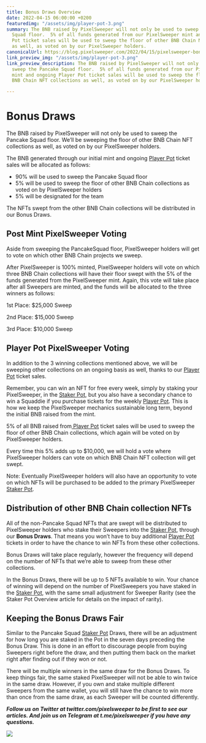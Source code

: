 ```yaml
---
title: Bonus Draws Overview
date: 2022-04-15 06:00:00 +0200
featuredimg: "/assets/img/player-pot-3.png"
summary: The BNB raised by PixelSweeper will not only be used to sweep the Pancake
  Squad floor.  5% of all funds generated from our PixelSweeper mint and ongoing Player
  Pot ticket sales will be used to sweep the floor of other BNB Chain NFT collections
  as well, as voted on by our PixelSweeper holders.
canonicalUrl: https://blog.pixelsweeper.com/2022/04/15/pixelsweeper-bonus-draws-overview/
link_preview_img: "/assets/img/player-pot-3.png"
link_preview_description: The BNB raised by PixelSweeper will not only be used to
  sweep the Pancake Squad floor.  5% of all funds generated from our PixelSweeper
  mint and ongoing Player Pot ticket sales will be used to sweep the floor of other
  BNB Chain NFT collections as well, as voted on by our PixelSweeper holders.

---
```

# **Bonus Draws**

The BNB raised by PixelSweeper will not only be used to sweep the Pancake Squad floor. We’ll be sweeping the floor of other BNB Chain NFT collections as well, as voted on by our PixelSweeper holders.

The BNB generated through our initial mint and ongoing [Player Pot](https://blog.pixelsweeper.com/2022/04/13/pixelsweeper-player-pot-overview/ "Player Pot Overview") ticket sales will be allocated as follows:

* 90% will be used to sweep the Pancake Squad floor
* 5% will be used to sweep the floor of other BNB Chain collections as voted on by PixelSweeper holders
* 5% will be designated for the team

The NFTs swept from the other BNB Chain collections will be distributed in our Bonus Draws.

## **Post Mint PixelSweeper Voting**

Aside from sweeping the PancakeSquad floor, PixelSweeper holders will get to vote on which other BNB Chain projects we sweep.

After PixelSweeper is 100% minted, PixelSweeper holders will vote on which three BNB Chain collections will have their floor swept with the 5% of the funds generated from the PixelSweeper mint. Again, this vote will take place after all Sweepers are minted, and the funds will be allocated to the three winners as follows:

1st Place: $25,000 Sweep

2nd Place: $15,000 Sweep

3rd Place: $10,000 Sweep

## **Player Pot PixelSweeper Voting**

In addition to the 3 winning collections mentioned above, we will be sweeping other collections on an ongoing basis as well, thanks to our [Player Pot](https://blog.pixelsweeper.com/2022/04/13/pixelsweeper-player-pot-overview/ "Player Pot Overview") ticket sales.

Remember, you can win an NFT for free every week, simply by staking your PixelSweeper, in the [Staker Pot](https://blog.pixelsweeper.com/2022/04/05/pixelsweeper-staker-pot-overview/ "Staker Pot Overview"), but you also have a secondary chance to win a Squaddie if you purchase tickets for the weekly [Player Pot](https://blog.pixelsweeper.com/2022/04/13/pixelsweeper-player-pot-overview/ "Player Pot Overview"). This is how we keep the PixelSweeper mechanics sustainable long term, beyond the initial BNB raised from the mint.

5% of all BNB raised from[ Player Pot](https://blog.pixelsweeper.com/2022/04/13/pixelsweeper-player-pot-overview/ "Player Pot Overview") ticket sales will be used to sweep the floor of other BNB Chain collections, which again will be voted on by PixelSweeper holders.

Every time this 5% adds up to $10,000, we will hold a vote where PixelSweeper holders can vote on which BNB Chain NFT collection will get swept.

Note: Eventually PixelSweeper holders will also have an opportunity to vote on which NFTs will be purchased to be added to the primary PixelSweeper [Staker Pot](https://blog.pixelsweeper.com/2022/04/05/pixelsweeper-staker-pot-overview/ "Staker Pot Overview").

## **Distribution of other BNB Chain collection NFTs**

All of the non-Pancake Squad NFTs that are swept will be distributed to PixelSweeper holders who stake their Sweepers into the [Staker Pot](https://blog.pixelsweeper.com/2022/04/05/pixelsweeper-staker-pot-overview/ "Staker Pot Overview"), through our **Bonus Draws**. That means you won’t have to buy additional [Player Pot](https://blog.pixelsweeper.com/2022/04/13/pixelsweeper-player-pot-overview/ "Player Pot Overview") tickets in order to have the chance to win NFTs from these other collections.

Bonus Draws will take place regularly, however the frequency will depend on the number of NFTs that we’re able to sweep from these other collections.

In the Bonus Draws, there will be up to 5 NFTs available to win. Your chance of winning will depend on the number of PixelSweepers you have staked in the [Staker Pot](https://blog.pixelsweeper.com/2022/04/05/pixelsweeper-staker-pot-overview/ "Staker Pot Overview"), with the same small adjustment for Sweeper Rarity (see the Staker Pot Overview article for details on the impact of rarity).

## **Keeping the Bonus Draws Fair**

Similar to the Pancake Squad [Staker Pot](https://blog.pixelsweeper.com/2022/04/05/pixelsweeper-staker-pot-overview/ "Staker Pot Overview") Draws, there will be an adjustment for how long you are staked in the Pot in the seven days preceding the Bonus Draw. This is done in an effort to discourage people from buying Sweepers right before the draw, and then putting them back on the market right after finding out if they won or not.

There will be multiple winners in the same draw for the Bonus Draws. To keep things fair, the same staked PixelSweeper will not be able to win twice in the same draw. However, if you own and stake multiple different Sweepers from the same wallet, you will still have the chance to win more than once from the same draw, as each Sweeper will be counted differently.

**_Follow us on Twitter at twitter.com/pixelsweeper to be first to see our articles. And join us on Telegram at t.me/pixelsweeper if you have any questions._**

![](/assets/img/untitled-design-10.png)